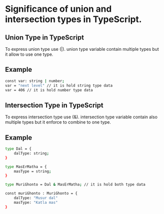 # Significance of union and intersection types in TypeScript.

## Union Type in TypeScript
To express union type use (|). union type variable contain multiple types but it allow to use one type.

## Example
```bash 
const var: string | number;
var = "next level" // it is hold string type data
var = 406 // it is hold number type data 

```
## Intersection Type in TypeScript
To express intersection type use (&). intersection type variable contain also multiple types but it enforce to combine to one type.

## Example

```bash 
type Dal = {
    dalType: string;
}

type MasErMatha = {
    masType = string;
}

type MuriGhonto = Dal & MasErMatha; // it is hold both type data 

const muriGhonto : MuriGhonto = {
    dalType: "Musur dal"
    masType: "Katla mas"
}
```
